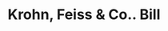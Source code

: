 ---
doi: 10.7916/D81N9C70
date_other: '1880'
date_other_textual: 1880-1889
form: printed ephemera
genre:
- Invoices
name:
- Krohn, Feiss & Co.
object_in_context_url: https://biggert.cul.columbia.edu/items/view/ave_biggert_01263
subject_hierarchical_geographic:
- Cincinnati, Ohio, United States
subject_name:
- Krohn, Feiss & Co.
title: Krohn, Feiss & Co.. Bill
sort_title: Krohn, Feiss & Co.. Bill
call_number: ave_biggert_01263
coordinates:
- 39.1,-84.51666666666667
pid: ave_biggert_01263
identifiers: ave_biggert_01263
thumbnail: https://derivativo-2.library.columbia.edu/iiif/2/ldpd:343104/full/!256,256/0/native.jpg
permalink: /biggert/ave_biggert_01263/
layout: iiif-image-page
---